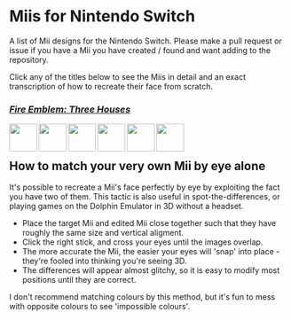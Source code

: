 # Miis for Nintendo Switch

A list of Mii designs for the Nintendo Switch. Please make a pull request or issue if you have a Mii you have created / found and want adding to the repository.

Click any of the titles below to see the Miis in detail and an exact transcription of how to recreate their face from scratch.

### *<a href="Fire Emblem Three Houses.md">Fire Emblem: Three Houses</a>*

  <img src="https://i.imgur.com/UDU7JHd.jpg" alt="" width=50 align=left />
  <img src="https://i.imgur.com/QR1eMtk.jpg" alt="" width=50 align=left />
  <img src="https://i.imgur.com/vlyVM5e.jpg" alt="" width=50 align=left />
  <img src="https://i.imgur.com/V6cOHOw.jpg" alt="" width=50 align=left />
  <img src="https://i.imgur.com/Qaviupw.jpg" alt="" width=50 align=left />
  <img src="https://i.imgur.com/foTvXwf.jpg" alt="" width=50 align=left />
<br><br>

[FE3H]: Fire%20Emblem%20Three%20Houses.md

## How to match your very own Mii by eye alone

It's possible to recreate a Mii's face perfectly by eye by exploiting the fact you have two of them. This tactic is also useful in spot-the-differences, or playing games on the Dolphin Emulator in 3D without a headset.

  - Place the target Mii and edited Mii close together such that they have roughly the same size and vertical aligment.
  - Click the right stick, and cross your eyes until the images overlap.
  - The more accurate the Mii, the easier your eyes will 'snap' into place - they're fooled into thinking you're seeing 3D.
  - The differences will appear almost glitchy, so it is easy to modify most positions until they are correct.

I don't recommend matching colours by this method, but it's fun to mess with opposite colours to see 'impossible colours'.


